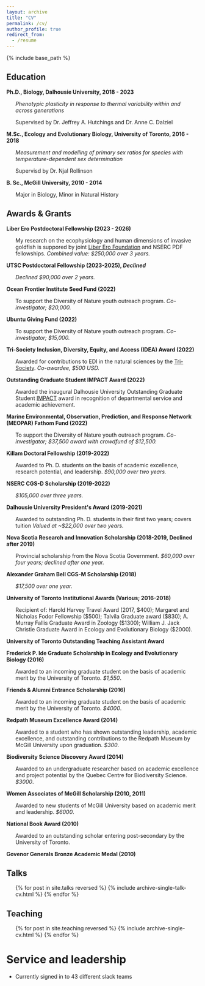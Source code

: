 ```yaml
---
layout: archive
title: "CV"
permalink: /cv/
author_profile: true
redirect_from:
  - /resume
---
```


{% include base_path %}

## Education

**Ph.D., Biology, Dalhousie University, 2018 - 2023**

<ul> <i>Phenotypic plasticity in response to thermal variability within and across generations</i>
    
 Supervised by Dr. Jeffrey A. Hutchings and Dr. Anne C. Dalziel  </ul>


  **M.Sc., Ecology and Evolutionary Biology, University of Toronto, 2016 - 2018**

<ul> <i> Measurement and modelling of primary sex ratios for species with temperature-dependent sex determination </i>

Supervisd by Dr. Njal Rollinson  </ul>


  **B. Sc., McGill University, 2010 - 2014**

<ul> Major in Biology, Minor in Natural History </ul>


## Awards & Grants

<b>Liber Ero Postdoctoral Fellowship (2023 - 2026)</b>
<ul> My research on the ecophysiology and human dimensions of invasive goldfish is suppored by joint <a href="https://liberero.ca/meet-the-fellows/">Liber Ero Foundation</a> and NSERC PDF fellowships. <i>Combined value: $250,000 over 3 years.</i></ul>

<b> UTSC Postdoctoral Fellowship (2023-2025), <i> Declined </i></b>
<ul><i>Declined $90,000 over 2 years.</i></ul>

<b> Ocean Frontier Institute Seed Fund (2022)</b>
<ul>To support the Diversity of Nature youth outreach program. <i>Co-investigator; $20,000.</i></ul>

<b> Ubuntu Giving Fund (2022)</b>
<ul>To support the Diversity of Nature youth outreach program. <i>Co-investigator; $15,000.</i></ul>

<b> Tri-Society Inclusion, Diversity, Equity, and Access (IDEA) Award (2022)</b>
<ul>Awarded for contributions to EDI in the natural sciences by the <a href="https://www.amnat.org/announcements/NomIDEAaward.html">Tri-Society</a>. <i>Co-awardee, $500 USD.</i></ul>

<b> Outstanding Graduate Student IMPACT Award (2022)</b>
<ul>Awarded the inaugural Dalhousie University Outstanding Graduate Student <a href="https://www.dal.ca/campus_life/career-and-leadership/events/impact-awards/2021-22-impact-award-winners.html">IMPACT</a> award in recognition of departmental service and academic achievement.</ul>

<b> Marine Environmental, Observation, Prediction, and Response Network (MEOPAR) Fathom Fund (2022)</b>
<ul>To support the Diversity of Nature youth outreach program. <i>Co-investigator; $37,500 award with crowdfund of $12,500.</i></ul>

<b> Killam Doctoral Fellowship (2019-2022)</b>
<ul>Awarded to Ph. D. students on the basis of academic excellence, research potential, and leadership. <i>$90,000 over two years.</i></ul>

<b> NSERC CGS-D Scholarship (2019-2022)</b>
<ul><i>$105,000 over three years.</i></ul>

<b> Dalhousie University President's Award (2019-2021)</b>
<ul>Awarded to outstanding Ph. D. students in their first two years; covers tuition <i>Valued at ~$22,000 over two years.</i></ul>

<b> Nova Scotia Research and Innovation Scholarship (2018-2019, Declined after 2019)</b>
<ul>Provincial scholarship from the Nova Scotia Government. <i>$60,000 over four years; declined after one year.</i></ul>

<b> Alexander Graham Bell CGS-M Scholarship (2018)</b>
<ul><i>$17,500 over one year.</i></ul>

<b> University of Toronto Institutional Awards (Various; 2016-2018)</b>
<ul>Recipient of: Harold Harvey Travel Award (2017, $400); Margaret and Nicholas Fodor Fellowship ($500); Talvila Graduate award ($830); A. Murray Fallis Graduate Award in Zoology ($1300); William J. Jack Christie Graduate Award in Ecology and Evolutionary Biology ($2000).</ul>

<b> University of Toronto Outstanding Teaching Assistant Award</b>

<b> Frederick P. Ide Graduate Scholarship in Ecology and Evolutionary Biology (2016)</b>
<ul>Awarded to an incoming graduate student on the basis of academic merit by the University of Toronto. <i>$1,550</i>.</ul>

<b> Friends & Alumni Entrance Scholarship (2016)</b>
<ul>Awarded to an incoming graduate student on the basis of academic merit by the University of Toronto. <i>$4000</i>.</ul>

<b> Redpath Museum Excellence Award (2014)</b>
<ul>Awarded to a student who has shown outstanding leadership, academic excellence, and outstanding contributions to the Redpath Museum by McGill University upon graduation. <i>$300</i>.</ul>

<b> Biodiversity Science Discovery Award (2014)</b>
<ul>Awarded to an undergraduate researcher based on academic excellence and project potential by the Quebec Centre for Biodiversity Science. <i>$3000</i>.</ul>

<b> Women Associates of McGill Scholarship (2010, 2011)</b>
<ul>Awarded to new students of McGill University based on academic merit and leadership. <i>$6000</i>.</ul>

<b> National Book Award (2010)</b>
<ul>Awarded to an outstanding scholar entering post-secondary by the University of Toronto. </ul>

<b> Govenor Generals Bronze Academic Medal (2010)</b>


## Talks

  <ul>{% for post in site.talks reversed %}
    {% include archive-single-talk-cv.html  %}
  {% endfor %}</ul>
  
## Teaching

  <ul>{% for post in site.teaching reversed %}
    {% include archive-single-cv.html %}
  {% endfor %}</ul>
  
Service and leadership
======
* Currently signed in to 43 different slack teams
